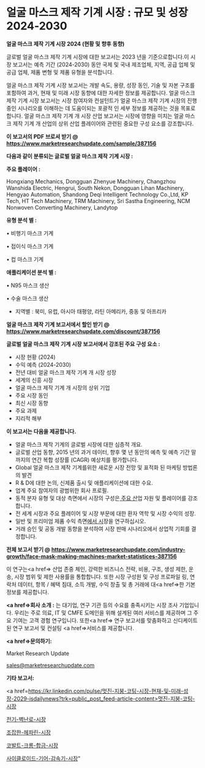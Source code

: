 # 얼굴 마스크 제작 기계 시장 : 규모 및 성장 2024-2030

<strong>얼굴 마스크 제작 기계 시장 2024 (현황 및 향후 동향)</strong>

글로벌 얼굴 마스크 제작 기계 시장에 대한 보고서는 2023 년을 기준으로합니다.이 시장 보고서는 예측 기간 (2024-2030) 동안 국제 및 국내 제조업체, 지역, 공급 업체 및 공급 업체, 제품 변형 및 제품 유형을 분석합니다.

얼굴 마스크 제작 기계 시장 보고서는 개발 속도, 용량, 성장 동인, 기술 및 자본 구조를 포함하여 과거, 현재 및 미래 시장 동향에 대한 자세한 정보를 제공합니다. 얼굴 마스크 제작 기계 시장 보고서는 시장 참여자와 컨설턴트가 얼굴 마스크 제작 기계 시장의 진행중인 시나리오를 이해하는 데 도움이되는 포괄적 인 세부 정보를 제공하는 것을 목표로합니다. 얼굴 마스크 제작 기계 개 시장 산업 보고서는 시장에 영향을 미치는 얼굴 마스크 제작 기계 개 산업의 상위 산업 플레이어와 관련된 중요한 구성 요소를 강조합니다.



<strong>이 보고서의 PDF 브로셔 받기 @ <a href=https://www.marketresearchupdate.com/sample/387156>https://www.marketresearchupdate.com/sample/387156</a></strong>



<strong>다음과 같이 분류되는 글로벌 얼굴 마스크 제작 기계 시장 :</strong>



<strong>주요 플레이어 :</strong>

Hongxiang Mechanics, Dongguan Zhenyue Machinery, Changzhou Wanshida Electric, Hengrui, South Nekon, Dongguan Lihan Machinery, Hengyao Automation, Shandong Deqi Intelligent Technology Co.,Ltd, KP Tech, HT Tech Machinery, TRM Machinery, Sri Sastha Engineering, NCM Nonwoven Converting Machinery, Landytop



<strong>유형 분석 별 :</strong>

• 비행기 마스크 기계

• 접이식 마스크 기계

• 컵 마스크 기계



<strong>애플리케이션 분석 별 :</strong>

• N95 마스크 생산

• 수술 마스크 생산

<ul>
  <li>지역별 : 북미, 유럽, 아시아 태평양, 라틴 아메리카, 중동 및 아프리카</li>
</ul>


<strong>얼굴 마스크 제작 기계 보고서에서 할인 받기 @ <a href=https://www.marketresearchupdate.com/discount/387156>https://www.marketresearchupdate.com/discount/387156</a></strong>



<strong>글로벌 얼굴 마스크 제작 기계 시장 보고서에서 강조된 주요 구성 요소 :</strong>
<ul>
  <li>시장 현황 (2024)</li>
  <li>수익 예측 (2024-2030)</li>
  <li>전년 대비 얼굴 마스크 제작 기계 개 시장 성장</li>
  <li>세계의 신흥 시장</li>
  <li>얼굴 마스크 제작 기계 개 시장의 상위 기업</li>
  <li>주요 시장 동인</li>
  <li>최신 시장 동향</li>
  <li>주요 과제</li>
  <li>지리적 해부</li>
</ul>


<strong>이 보고서는 다음을 제공합니다.</strong>
<ul>
  <li>얼굴 마스크 제작 기계의 글로벌 시장에 대한 심층적 개요.</li>
  <li>글로벌 산업 동향, 2015 년의 과거 데이터, 향후 몇 년 동안의 예측 및 예측 기간 말까지의 연간 복합 성장률 (CAGR) 예상치를 평가합니다.</li>
  <li>Global 얼굴 마스크 제작 기계를위한 새로운 시장 전망 및 표적화 된 마케팅 방법론의 발견</li>
  <li>R &amp; D에 대한 논의, 신제품 출시 및 애플리케이션에 대한 수요.</li>
  <li>업계 주요 참여자의 광범위한 회사 프로필.</li>
  <li>동적 분자 유형 및 대상 측면에서 시장의 구성은<a href=> 주요 산</a>업 자원 및 플레이어를 강조합니다.</li>
  <li>전 세계 시장과 주요 플레이어 및 시장 부문에 대한 환자 역학 및 시장 수익의 성장.</li>
  <li>일반 및 프리미엄 제품 수익 측면<a href=>에서 시</a>장을 연구하십시오.</li>
  <li>거래 승인 및 공동 개발 동향을 분석하여 시장 판매 시나리오에서 상업적 기회를 결정합니다.</li>
</ul>



<strong>전체 보고서 받기 @ <a href=https://www.marketresearchupdate.com/industry-growth/face-mask-making-machines-market-statistices-387156>https://www.marketresearchupdate.com/industry-growth/face-mask-making-machines-market-statistices-387156</a></strong>

이 연구는<a href=> 산업 존중</a> 체인, 강력한 비즈니스 전략, 비용, 구조, 생성 제한, 운송, 시장 범위 및 제한 사용률을 통합합니다. 또한 시장 구성원 및 구성 프로파일 링, 연락처 데이터, 항목 / 혜택 침대, 소득 개발, 수익 창출 및 총 거래에 대<a href=>한 기본 </a>정보를 제공합니다.



<strong><a href=>회사 소</a>개 :</strong>
는 대기업, 연구 기관 등의 수요를 충족시키는 시장 조사 기업입니다. 우리는 주로 의료, IT 및 CMFE 도메인을 위해 설계된 여러 서비스를 제공하며 그 주요 기여는 고객 경험 연구입니다. 또한<a href=> 연구 보</a>고서를 맞춤화하고 신디케이트 된 연구 보고서 및 컨설팅 <a href=>서비스</a>를 제공합니다.



<strong><a href=>문의하기:</a></strong>

Market Research Update

sales@marketresearchupdate.com



<strong>기타 보고서:</strong>

<a href=https://kr.linkedin.com/pulse/멋진-지붕-코팅-시장-현재-및-미래-성장-2029-isdailynews?trk=public_post_feed-article-content>멋진-지붕-코팅-시장</a>

<a href=https://www.linkedin.com/pulse/전기-벽난로-시장-진입-전략-및-위험-평가2029년-survey-savvy-insights-360-analysis-qtswf/>전기-벽난로-시장</a>

<a href=https://www.linkedin.com/pulse/조잡한-헤파린-시장-경쟁-분석-및-성장-잠재력-2029-survey-spotlight-pro-24-analysis-8hz6f/>조잡한-헤파린-시장</a>

<a href=https://www.linkedin.com/pulse/코발트-크롬-합금-시장-규모-및-성장-2023-isdailynews-4xycf/>코발트-크롬-합금-시장</a>

<a href=https://www.linkedin.com/pulse/사이클로이드-기어-감속기-시장-규모-및-성장-2023-trendsetters-talk-360-analysis-entzc/>사이클로이드-기어-감속기-시장</a>"
